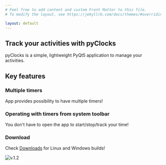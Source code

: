 ```yaml
---
# Feel free to add content and custom Front Matter to this file.
# To modify the layout, see https://jekyllrb.com/docs/themes/#overriding-theme-defaults

layout: default 
---
```

## Track your activities with pyClocks
pyClocks is a simple, lightweight PyQt5 application to manage your activities.


## Key features
### Multiple timers
App provides possibility to have multiple timers!

### Operating with timers from system toolbar
You don't have to open the app to start/stop/track your time!

### Download
Check [Downloads][downloads] for Linux and Windows builds!

<img src="/pyClocks/assets/v1_2_demo.png" alt="v.1.2">


[downloads]: /pyClocks/downloads

